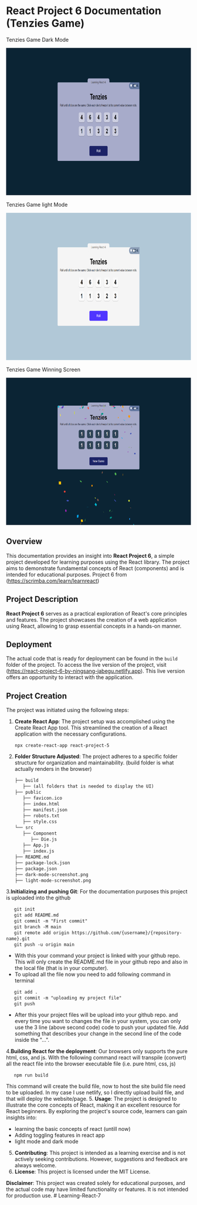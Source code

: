 # React Project 6 Documentation (Tenzies Game)

<p>Tenzies Game Dark Mode</p>
<img src="https://github.com/Ningsang-Jabegu/Learning-React-6/blob/main/dark-mode-screenshot.png" alt="Project Screenshots" height="400">
<br>
<p>Tenzies Game light Mode</p>
<img src="https://github.com/Ningsang-Jabegu/Learning-React-6/blob/main/light-mode-screenshot.png" alt="Project Screenshots" height="400">
<br>
<p>Tenzies Game Winning Screen</p>
<img src="https://github.com/Ningsang-Jabegu/Learning-React-6/blob/main/winning-screenshot.png" alt="Project Screenshots" height="400">


## Overview

This documentation provides an insight into **React Project 6**, a simple project developed for learning purposes using the React library. The project aims to demonstrate fundamental concepts of React (components) and is intended for educational purposes. Project 6 from (<a href="https://scrimba.com/learn/learnreact" target="_blank">https://scrimba.com/learn/learnreact</a>)

## Project Description

**React Project 6** serves as a practical exploration of React's core principles and features. The project showcases the creation of a web application using React, allowing to grasp essential concepts in a hands-on manner.

## Deployment

The actual code that is ready for deployment can be found in the `build` folder of the project. To access the live version of the project, visit (<a href="https://react-project-6-by-ningsang-jabegu.netlify.app" target="_blank">https://react-project-6-by-ningsang-jabegu.netlify.app</a>). This live version offers an opportunity to interact with the application.

## Project Creation

The project was initiated using the following steps:

1. **Create React App**: The project setup was accomplished using the Create React App tool. This streamlined the creation of a React application with the necessary configurations.

   ```terminal
   npx create-react-app react-project-5
2. **Folder Structure Adjusted**: The project adheres to a specific folder structure for organization and maintainability. (build folder is what actually renders in the browser)
   ```terminal
   ├── build
      ├── (all folders that is needed to display the UI)
   ├── public
      ├── favicon.ico
      ├── index.html
      ├── manifest.json
      ├── robots.txt
      ├── style.css
   └── src
      ├── Component
         ├── Die.js   
      ├── App.js
      ├── index.js
   ├── README.md
   ├── package-lock.json
   ├── package.json
   ├── dark-mode-screenshot.png
   ├── light-mode-screenshot.png
   
3.**Initializing and pushing Git**: For the documentation purposes this project is uploaded into the github
   ```terminal
      git init
      git add README.md
      git commit -m "First commit"
      git branch -M main
      git remote add origin https://github.com/{username}/{repository-name}.git
      git push -u origin main
   ```
   + With this your command your project is linked with your github repo. This will only create the README.md file in your github repo and also in the local file (that is in your computer).
   + To upload all the file now you need to add following command in terminal
   ```terminal
      git add .
      git commit -m "uploading my project file"
      git push
   ```

   + After this your project files will be upload into your github repo. and every time you want to changes the file in your system, you can only use the 3 line (above second code) code to push your updated file. Add something that describes your change in the second line of the code inside the "...".
   
4.**Building React for the deployment**: Our browsers only supports the pure html, css, and js. With the following command react will transpile (convert) all the react file into the browser executable file (i.e. pure html, css, js)
   ```terminal
      npm run build
   ```
This command will create the build file, now to host the site build file need to be uploaded. In my case I use netlify, so I directly upload build file, and that will deploy the website/page.
5.    **Usage**: The project is designed to illustrate the core concepts of React, making it an excellent resource for React beginners. By exploring the project's source code, learners can gain insights into:

   - learning the basic concepts of react (untill now)
   - Adding toggling features in react app
   - light mode and dark mode
5. **Contributing**: This project is intended as a learning exercise and is not actively seeking contributions. However, suggestions and feedback are always welcome.
6. **License**: This project is licensed under the MIT License.

**Disclaimer**: This project was created solely for educational purposes, and the actual code may have limited functionality or features. It is not intended for production use.
#   L e a r n i n g - R e a c t - 7 
 
 